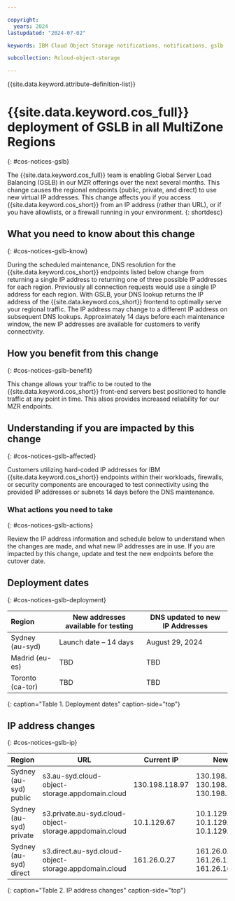 ```yaml
---

copyright:
  years: 2024
lastupdated: "2024-07-02"

keywords: IBM Cloud Object Storage notifications, notifications, gslb

subcollection: Rcloud-object-storage

---
```


{{site.data.keyword.attribute-definition-list}}

# {{site.data.keyword.cos_full}} deployment of GSLB in all MultiZone Regions
{: #cos-notices-gslb}

The {{site.data.keyword.cos_full}} team is enabling Global Server Load Balancing (GSLB) in our MZR offerings over the next several months. This change causes the regional endpoints (public, private, and direct) to use new virtual IP addresses. This change affects you if you access {{site.data.keyword.cos_short}} from an IP address (rather than URL), or if you have allowlists, or a firewall running in your environment.
{: shortdesc}

## What you need to know about this change
{: #cos-notices-gslb-know}

During the scheduled maintenance, DNS resolution for the {{site.data.keyword.cos_short}} endpoints listed below change from returning a single IP address to returning one of three possible IP addresses for each region. Previously all connection requests would use a single IP address for each region. With GSLB, your DNS lookup returns the IP address of the {{site.data.keyword.cos_short}} frontend to optimally serve your regional traffic. The IP address may change to a different IP address on subsequent DNS lookups. Approximately 14 days before each maintenance window, the new IP addresses are available for customers to verify connectivity.

## How you benefit from this change
{: #cos-notices-gslb-benefit}

This change allows your traffic to be routed to the {{site.data.keyword.cos_short}} front-end servers best positioned to handle traffic at any point in time. This alsos provides increased reliability for our MZR endpoints.

## Understanding if you are impacted by this change
{: #cos-notices-gslb-affected}

Customers utilizing hard-coded IP addresses for IBM {{site.data.keyword.cos_short}} endpoints within their workloads, firewalls, or security components are encouraged to test connectivity using the provided IP addresses or subnets 14 days before the DNS maintenance.

### What actions you need to take
{: #cos-notices-gslb-actions}

Review the IP address information and schedule below to understand when the changes are made, and what new IP addresses are in use. If you are impacted by this change, update and test the new endpoints before the cutover date.

## Deployment dates
{: #cos-notices-gslb-deployment}

| Region          | New addresses available for testing  | DNS updated to new IP Addresses |
|:----------------|--------------------------------------|---------------------------------|
| Sydney (au-syd) | Launch date – 14 days                | August 29, 2024                 |
| Madrid (eu-es)  | TBD                                  | TBD                             |
| Toronto (ca-tor)| TBD                                  |TBD                              |
{: caption="Table 1. Deployment dates" caption-side="top"}

## IP address changes
{: #cos-notices-gslb-ip}

| Region                 | URL                                                    | Current IP                      | New IPs                                           |
|:-----------------------|-----------------------------------------------------   |---------------------------------|-------------------------------------------------- |
| Sydney (au-syd) public | s3.au-syd.cloud-object-storage.appdomain.cloud         | 130.198.118.97                  | 130.198.118.97, 130.198.118.105, 130.198.118.106  |
| Sydney (au-syd) private| s3.private.au-syd.cloud-object-storage.appdomain.cloud | 10.1.129.67                     | 10.1.129.67, 10.1.129.189, 10.1.129.190           |
| Sydney (au-syd) direct | s3.direct.au-syd.cloud-object-storage.appdomain.cloud  | 161.26.0.27                     | 161.26.0.27, 161.26.125.27, 161.26.165.27         |
{: caption="Table 2. IP address changes" caption-side="top"}
